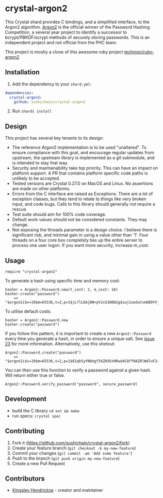 # crystal-argon2

This Crystal shard provides C bindings, and a simplified interface, to the Argon2 algorithm. [Argon2](https://github.com/P-H-C/phc-winner-argon2) is the official winner of the Password Hashing Competition, a several year project to identify a successor to bcrypt/PBKDF/scrypt methods of securely storing passwords. This is an independent project and not official from the PHC team.

This project is mostly a clone of this awesome ruby project [technion/ruby-argon2](https://github.com/technion/ruby-argon2)

## Installation

1. Add the dependency to your `shard.yml`:
```yaml
dependencies:
  crystal-argon2:
    github: sushichain/crystal-argon2
```
2. Run `shards install`

## Design

This project has several key tenants to its design:

* The reference Argon2 implementation is to be used "unaltered". To ensure compliance with this goal, and encourage regular updates from upstream, the upstream library is implemented as a git submodule, and is intended to stay that way.
* Security and maintainability take top priority. This can have an impact on platform support. A PR that contains platform specific code paths is unlikely to be accepted.
* Tested versions are Crystal 0.27.0 on MacOS and Linux. No assertions are made on other platforms.
* Errors from the C interface are raised as Exceptions. There are a lot of exception classes, but they tend to relate to things like very broken input, and code bugs. Calls to this library should generally not require a rescue.
* Test suite should aim for 100% code coverage.
* Default work values should not be considered constants. They may change.
* Not exposing the threads parameter is a design choice. I believe there is significant risk, and minimal gain in using a value other than '1'. Four threads on a four core box completely ties up the entire server to process one user logon. If you want more security, increase m_cost.

## Usage

```crystal
require "crystal-argon2"
```

To generate a hash using specific time and memory cost:

```crystal
hasher = Argon2::Password.new(t_cost: 2, m_cost: 16)
hasher.create("password")
    => "$argon2i$v=19$m=65536,t=2,p=1$jL7lLEAjDN+pY2cG1N8D2g$iwj1ueduCvm6B9YVjBSnAHu+6mKzqGmDW745ALR38Uo"
```

To utilise default costs:

```crystal
hasher = Argon2::Password.new
hasher.create("password")
```

If you follow this pattern, it is important to create a new `Argon2::Password` every time you generate a hash, in order to ensure a unique salt. See [issue 23](https://github.com/technion/ruby-argon2/issues/23) for more information.
Alternatively, use this shotcut:

```crystal
Argon2::Password.create("password")
    => "$argon2i$v=19$m=65536,t=2,p=1$61qkSyYNbUgf3kZH3GtHRw$4CQff9AZ0lWd7uF24RKMzqEiGpzhte1Hp8SO7X8bAew"
```

You can then use this function to verify a password against a given hash. Will return either true or false.

```crystal
Argon2::Password.verify_password("password", secure_password)
```

## Development

* build the C library `cd ext && make`
* run specs: `crystal spec`

## Contributing

1. Fork it (<https://github.com/sushichain/crystal-argon2/fork>)
2. Create your feature branch (`git checkout -b my-new-feature`)
3. Commit your changes (`git commit -am 'Add some feature'`)
4. Push to the branch (`git push origin my-new-feature`)
5. Create a new Pull Request

## Contributors

- [Kingsley Hendrickse](https://github.com/kingsleyh) - creator and maintainer
